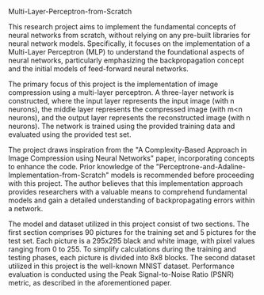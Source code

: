 Multi-Layer-Perceptron-from-Scratch

This research project aims to implement the fundamental concepts of neural networks from scratch, without relying on any pre-built libraries for neural network models. Specifically, it focuses on the implementation of a Multi-Layer Perceptron (MLP) to understand the foundational aspects of neural networks, particularly emphasizing the backpropagation concept and the initial models of feed-forward neural networks.

The primary focus of this project is the implementation of image compression using a multi-layer perceptron. A three-layer network is constructed, where the input layer represents the input image (with n neurons), the middle layer represents the compressed image (with m<n neurons), and the output layer represents the reconstructed image (with n neurons). The network is trained using the provided training data and evaluated using the provided test set.

 The project draws inspiration from the "A Complexity-Based Approach in Image Compression using Neural Networks" paper, incorporating concepts to enhance the code. Prior knowledge of the "Perceptrone-and-Adaline-Implementation-from-Scratch" models is recommended before proceeding with this project. The author believes that this implementation approach provides researchers with a valuable means to comprehend fundamental models and gain a detailed understanding of backpropagating errors within a network.

The model and dataset utilized in this project consist of two sections. The first section comprises 90 pictures for the training set and 5 pictures for the test set. Each picture is a 295x295 black and white image, with pixel values ranging from 0 to 255. To simplify calculations during the training and testing phases, each picture is divided into 8x8 blocks.
The second dataset utilized in this project is the well-known MNIST dataset.
Performance evaluation is conducted using the Peak Signal-to-Noise Ratio (PSNR) metric, as described in the aforementioned paper.
